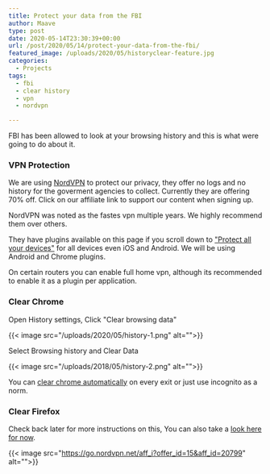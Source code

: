 ```yaml
---
title: Protect your data from the FBI
author: Maave
type: post
date: 2020-05-14T23:30:39+00:00
url: /post/2020/05/14/protect-your-data-from-the-fbi/
featured_image: /uploads/2020/05/historyclear-feature.jpg
categories:
  - Projects
tags:
  - fbi
  - clear history
  - vpn
  - nordvpn

---
```



FBI has been allowed to look at your browsing history and this is what were going to do about it. 

### VPN Protection

We are using [NordVPN](https://go.nordvpn.net/aff_c?offer_id=15&aff_id=20799) to protect our privacy, they offer no logs and no history for the goverment agencies to collect. Currently they are offering 70% off. Click on our affiliate link to support our content when signing up.

NordVPN was noted as the fastes vpn multiple years. We highly recommend them over others.

They have plugins available on this page if you scroll down to ["Protect all your devices"](https://go.nordvpn.net/aff_c?offer_id=15&aff_id=20799) for all devices even iOS and Android. We will be using Android and Chrome plugins.

On certain routers you can enable full home vpn, although its recommended to enable it as a plugin per application.

### Clear Chrome

Open History settings, Click "Clear browsing data"

{{< image src="/uploads/2020/05/history-1.png" alt="">}}

Select Browsing history and Clear Data

{{< image src="/uploads/2018/05/history-2.png" alt="">}}

You can [clear chrome automatically](http://www.psdtolive.com/how-to-automatically-clear-history-on-google-chrome-exit/) on every exit or just use incognito as a norm.

### Clear Firefox

Check back later for more instructions on this, You can also take a [look here for now](https://support.mozilla.org/en-US/kb/delete-browsing-search-download-history-firefox).









{{< image src="https://go.nordvpn.net/aff_i?offer_id=15&aff_id=20799" alt="">}}